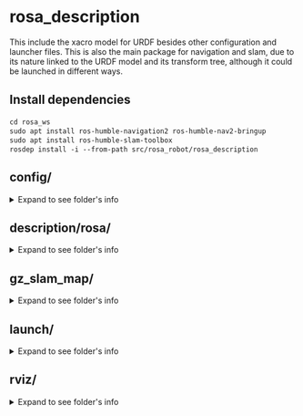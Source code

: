 # rosa_description

This include the xacro model for URDF besides other configuration and launcher files. This is also the main package for navigation and slam, due to its nature linked to the URDF model and its transform tree, although it could be launched in different ways.

## Install dependencies

    cd rosa_ws
    sudo apt install ros-humble-navigation2 ros-humble-nav2-bringup
    sudo apt install ros-humble-slam-toolbox
    rosdep install -i --from-path src/rosa_robot/rosa_description

## config/
<details>
<summary>Expand to see folder's info</summary>

This folder contains the parameters file for navigation and SLAM. Here are the explanation for the most important and changed parameters for the development.

**load_pre_mapped_params_online_async.yaml is not used and may be outdated, but it is in the folder for possible future uses**

### slam_params.yaml

This params file is a copy paste from the "slam_toolbox/config/mapper_params_online_async.yaml" (same as slam_toolbox/config/mapper_params_online_sync.yaml), but is included in the package to be modified easily if necessary.

### nav2_params_yaml

The default params file from nav2_bringup is modified for this project rquirements. Mainly to change from differential to omnidirectional movement, so most of the changes are refered to velocities and accelerations, but also to adapt the navigation to the robot size, components and enviroment.

Here are some of the most important changes. If no coment is following the value it is full added, either the comented value is the default one:

```yaml
amcl:
  ros__parameters:
    laser_max_range: 30.0 #100
    robot_model_type: "nav2_amcl::OmniMotionModel" #"nav2_amcl::DifferentialMotionModel"
    set_initial_pose: true
    initial_pose: { x: 0.0, y: 0.0, z: 0.0, yaw: 0.0 }

controller_server:
  ros__parameters:
    min_y_velocity_threshold: 0.001
    FollowPath:
      min_vel_x: -0.05 #0.0
      min_vel_y: -0.15 #0.0
      max_vel_x: 0.15 #0.26
      max_vel_y: 0.15 #0.0
      max_vel_theta: 0.25 #1.0
      min_speed_xy: 0.001 #0.0
      max_speed_xy: 0.15 #0.26
      min_speed_theta: 0.01 #0.0
      acc_lim_y: 2.5 #0.0
      decel_lim_y: -2.5 #0.0
      vy_samples: 40 #5
      critics: ["RotateToGoal", "Oscillation", "BaseObstacle", "GoalAlign", "PathAlign", "PathDist", "GoalDist", "Twirling"] #Same without "Twirling"

local_costmap:
  local_costmap:
    ros__parameters:
      footprint: "[[0.35, 0.295], [0.35, -0.295], [-0.35, -0.295], [-0.35, 0.295]]" #robot_radius: 0.46

map_server:
  ros__parameters:
    use_sim_time: True
    # Overridden in launch by the "map" launch configuration or provided default value.
    # To use in yaml, remove the default "map" value in the tb3_simulation_launch.py file & provide full path to map below.
    yaml_filename: "../gz_slam_map/gaz_world"


behavior_server:
  ros__parameters:
    max_rotational_vel: 0.25 #1.0
    min_rotational_vel: 0.001 #0.4

velocity_smoother:
  ros__parameters:
    max_velocity: [0.15, 0.15, 0.25] #[0.26, 0.0, 1.0]
    min_velocity: [-0.05, -0.15, -0.25] #[-0.26, 0.0, -1.0]
    max_accel: [1.0, 1.0, 1.5] #[2.5, 0.0, 3.2]
    max_decel: [-1.0, -1.0, -1.5] #[-2.5, 0.0, -3.2]
```
Other parameters such as inflation layers of the maps are also modified but must be adjusted depending on the purpose and enviroment.

As shown in the modifications, most of them are related to allow horizontal movement, decreasing minimum thresholds and increasing maximum velocities.

DWBLocalPlanner is selected due to its performance during tests.

</details>

## description/rosa/
<details>
<summary>Expand to see folder's info</summary>

In this folder is located the xacro elements to represent ROSA in URDF format, with their Gazebo plugin if necessary.
Includes a "meshes/" folder with the mesh data for the LiDAR, camera, wheels and robot body.

The URDF model stablishes a transform tree headed by "base_footprint" frame, which correspond to "base_footprint" link.

### Links

- **base_footprint:** Auxiliar link to be the header frame of the URDF tf tree.
- **base_link:** Used to support the fixed transforms of components.
- **chasis:** Represents the body of ROSA.
- **lidar_sensor_link:** Represents the Hokuyo LiDAR.
- **camera_link:** Represents the Realsense RGBD camera. This is the top part of the transforms structure derivated from the specifications of RGBD's cameras.
- **wheel_front_left_link** & **wheel_front_right_link** & **wheel_back_left_link** & **wheel_fback_right_link:** Represent the four mecanum wheels of ROSA.

### Frames and joints

![Transform Tree](images/tf_tree.png)

Frames from top to bottom:
- **base_footprint:** 
  - Parent with fixed joint with **base_link**
  - Parent with continuous joint with the four **omni wheels**
- **base_link:**
  - Child with fixed joint with **base_footprint**
  - Parent with fixed joint with **chasis**
  - Parent with fixed joint with **lidar_sensor_link**
  - Parent with fixed joint with **camera_link**
 
- **wheel_front_left_link** & **wheel_front_right_link** & **wheel_back_left_link** & **wheel_fback_right_link:** 
  - Child with continuous joint with **base_link**
- **chasis:**
  - Child with fixed joint with **base_link**
- **lidar_sensor_link:**
  - Child with fixed joint with **base_link**
- **camera_link:**
  - Child with fixed joint with **base_link**
  - Parent with fixed joint with **camera_depth_frame**
  - Parent with fixed joint with **camera_color_frame**
- **camera_depth_frame:** 
  - Child with fixed joint with **camera_link**
  - Parent with fixed joint with **camera_depth_optical_frame:** Rotated on axis {-pi/2} 0 {-pi/2} due to the RGBD's specifications
- **camera_color_frame:** 
  - Child with fixed joint with **camera_link**
  - Parent with fixed joint with **camera_color_optical_frame:** Rotated on axis {-pi/2} 0 {-pi/2} due to the RGBD's specifications
- **camera_depth_optical_frame:** 
  - Child with fixed joint with **camera_depth_frame**
- **camera_color_frame:** 
  - Child with fixed joint with **camera_color_frame**

### Plugins and Gazebo

For the simulation in Gazebo there are plugins included in the corresponding xacros. 

lidar_sensor.xacro uses a type "ray" plugin configured to emulate the real hokuyo LiDAR.

realsense_d435.xacro uses a type "depth" plugin configured to emulate the real camera.

For the omni_wheel.xacro the omnidirectional movement plugin is located in the [gz_rosa_control](../gz_rosa_control/) package, also included in the project. This plugin creates a transform for the odometry when simulating with Gazebo


</details>

## gz_slam_map/
<details>
<summary>Expand to see folder's info</summary>

This folder contains all the files generated after map the gazebo world. It is set as default map for navigation in the launchers (gaz_wolrd.yaml)

![gaz_world.pgm](images/gazebo_map.png)

</details>

## launch/
<details>
<summary>Expand to see folder's info</summary>

This folder contains ROS2 launchers created for map and navigate with ROSA robot. Most of them can be executed with differents arguments depending on the objective and they will launch processes on different ways to simulate on Gazebo or run the real robot. 

**navigation_launch.py and slam_launch.py are not used and may be outdated, but they are in the folder for possible future uses**

### rosa_gazebo_launch.py

Launches Gazebo program with the ROS2 parameter "use_sim_time" set to true. This launcher execute "spawn_entity.py", run the "robot_state_publisher" and load the [URDF model](description/rosa/).

Gazebo opens with preloaded URDF a world, which correspond to [pal_office.world](worlds/pal_office.world)

    ros2 launch rosa_description rosa_gazebo_launch.py

![rosa_gazebo_launch.py](images/rosa_gazebo_launch.png)

This launcher creates a joint between odom and base_footprint due to the [gz_rosa_control](../gz_rosa_control/README.md) package plugin

## rosa_urdf_launch.py

Load URDF model to work with ROS2 using real ROSA. Set "use_sim_time" param to false and run "robot_state_publisher" with the [xacro model](description/rosa/).

    ros2 launch rosa_description rosa_urdf_launch.py

This launcher does not create a joint between odom and base_footprint so [rosa_driver](../rosa_firmware/rosa_driver/README.md) node from rosa_firmware package must be launcher for this purpose.

## rosa_nav_slam_launch.py

It will run "bringup_launch.py", it will also execute a pre-configured rviz2 with all necessary components. This launcher is supposed to be used both for SLAM and for navigation. Localization with AMCL wil always be active to help the robot to map and to navigate.

It is necessary an active joint between the "odom" and "base_footprint" frames, so **one of the previous launcher should be executed first with the rosa_driver node if using the real robot**

    ros2 launch rosa_description rosa_nav_slam_launch.py

### Launch Arguments

These are the specific launcher's arguments and their default value

* use_sim_time: false
* slam: False
* slam_params: [slam_params.yaml](config/slam_params.yaml)
* params_file: [nav2_params.yaml](config/nav2_params.yaml)
* map: gaz_world.yaml

**Lidar topic /scan should always be active to properly navigate or doing SLAM**

### SLAM
This way of launching rosa_nav_slam_launch.py execute **bringup_launch.py,** from the nav2_bringup package, which launch **slam_launch.py** using **online_sync_launch.py** from the slam_toolbox package.

    ros2 launch rosa_description rosa_nav_slam_launch.py slam:=True

If you are using Gazebo and **not in the NUC of the robot**, it is recomended to edit slam_launch.py to launch online_async_launch.py. It is due to the async launcher is faster at the cost of a loss of quality on the map that does not really affect in the simulation.

    sudo gedit /opt/ros/humble/share/nav2_bringup/launch/slam_launch.py

Start moving the robot publishing in /cmd_vel or using goal pose and save the map using the SLAM plug-in openned in rviz2 
* "save map" for .pgm and .yaml (necessary for navigation)
* "serialize map" for serialized version (.data and .posegraph)

Once you have your map files you can set it for navigation using launch arguments:

    ros2 launch rosa_description rosa_nav_slam_launch.py map:=(map.yaml path)
    
### Navigation
This way launches **bringup_launch.py,** from the nav2_bringup package.

    ros2 launch rosa_description rosa_nav_slam_launch.py map:=(map.yaml path)

The default map in this launcher is [gaz_world.yaml](gz_slam_map/gaz_world.yaml) and you have to use parameters to change it

The initial pose of the robot is set as a parameter to (0, 0, 0, 0) in [nav2_params.yaml](config/nav2_params.yaml). If it is not accurate set another initial pose using RVIZ.
Start navigation by setting a goal pose. If navigation is working properly, "navigation" and "localization" should be shown as "active" down left the screen.

While the robot is moving the path planned should appear in the RVIZ visualizer. You can stop the navigation using the RVIZ nav2 plugin. You can also interrupt the movement for a moment if working with the real robot by using the remote controller but, either stopping or moving it to another place, the navigation planner will resume the movement to the goal pose once the controller is no loger intervening.

</details>

## rviz/
<details>
<summary>Expand to see folder's info</summary>

Preconfigured rviz configuration for navigation and SLAM with ROSA. 
They are included in the launchers to open rviz with the necessary displays and components to visualize.

### nav2_rviz_config.rviz

![rviz slam config.](images/rviz_navigation_config.png)

Displays included:
 - Grid
 - TF
 - RobotModel
 - LaserScan
 - PointCloud2
 - Camera
 - Map: unactive, for visualize preloaded map
 - Path: for navigation calculated paths
 - Map: for global costmap
 - Map: for local costmap
 - Nav2_rviz_plugin: to visualize navigation status
 
### slam_rviz_config.rviz

![rviz slam config.](images/rviz_slam_config.png)

Displays included:
 - Grid
 - TF
 - RobotModel
 - LaserScan
 - PointCloud2
 - Camera
 - Map: to visualize map while generating
 - SlamToolboxPlugin: to save generated map

</details>

